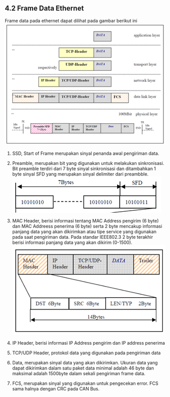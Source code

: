 ## 4.2 Frame Data Ethernet

Frame data pada ethernet dapat dilihat pada gambar berikut ini  
![](/assets/2017-11-14_094627.png)

1. SSD, Start of Frame merupakan sinyal penanda awal pengiriman data.
2. Preamble, merupakan bit yang digunakan untuk melakukan sinkronisasi. Bit preamble terdiri dari 7 byte sinyal sinkronisasi dan ditambahkan 1 byte sinyal SFD yang merupakan sinyal delimiter dari preambble.
   ![](/assets/2017-11-15_083818.png)

3. MAC Header, berisi informasi tentang MAC Address pengirim \(6 byte\) dan MAC Addreess penerima \(6 byte\) serta 2 byte mencakup informasi panjang data yang akan dikirimkan atau tipe service yang digunakan pada saat pengiriman data. Pada standar IEEE802.3 2 byte terakhir berisi informasi panjang data yang akan dikirim \(0-1500\).
   ![](/assets/2017-11-15_084503.png)  

4. IP Header, berisi informasi IP Address pengirim dan IP address penerima
5. TCP/UDP Header, protokol data yang digunakan pada pengiriman data
6. Data, merupakan sinyal data yang akan dikirimkan. Ukuran data yang dapat dikirimkan dalam satu paket data minimal adalah 46 byte dan maksimal adalah 1500byte dalam sekali pengiriman frame data.
7. FCS, merupakan sinyal yang digunakan untuk pengecekan error. FCS sama halnya dengan CRC pada CAN Bus.



